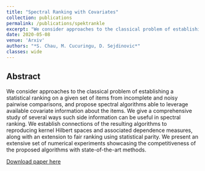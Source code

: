 ```yaml
---
title: "Spectral Ranking with Covariates"
collection: publications
permalink: /publications/spektrankle
excerpt: "We consider approaches to the classical problem of establishing a statistical ranking on a given set of items from incomplete and noisy pairwise comparisons, and propose spectral algorithms able to leverage available covariate information about the items through the lens of reproducing kernel Hilbert spaces. "
date: 2020-05-08
venue: 'Arxiv'
authors: "*S. Chau, M. Cucuringu, D. Sejdinovic*"
classes: wide
---
```

## Abstract
We consider approaches to the classical problem of establishing a statistical ranking on a given set of items from incomplete and noisy pairwise comparisons, and propose spectral algorithms able to leverage available covariate information about the items. We give a comprehensive study of several ways such side information can be useful in spectral ranking. We establish connections of the resulting algorithms to reproducing kernel Hilbert spaces and associated dependence measures, along with an extension to fair ranking using statistical parity. We present an extensive set of numerical experiments showcasing the competitiveness of the proposed algorithms with state-of-the-art methods.

[Download paper here](https://arxiv.org/abs/2005.04035)